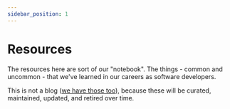 ```yaml
---
sidebar_position: 1
---
```


# Resources

The resources here are sort of our "notebook". The things - common and uncommon - that we've learned in our careers as software developers.

This is not a blog ([we have those too](/blog)), because these will be curated, maintained, updated, and retired over time.
